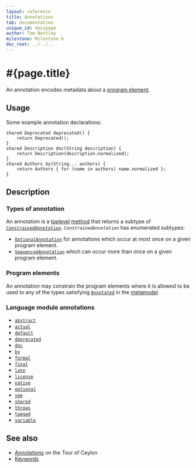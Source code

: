 ```yaml
---
layout: reference
title: Annotations
tab: documentation
unique_id: docspage
author: Tom Bentley
milestone: Milestone 6
doc_root: ../../..
---
```


# #{page.title}

An annotation encodes metadata about a [program element](#program_elements).

## Usage 

Some example annotation declarations:

<!-- check:none -->
    shared Deprecated deprecated() {
        return Deprecated();
    }
    shared Description doc(String description) {
        return Description(description.normalized);
    }
    shared Authors by(String... authors) {
        return Authors { for (name in authors) name.normalized };
    }

## Description

### Types of annotation

An annotation is a 
[toplevel](../type#top_level_declarations) 
[method](../method) 
that returns a subtype of 
[`ConstrainedAnnotation`](#{site.urls.apidoc_current}/metamodel/interface_ConstrainedAnnotation.html).
`ConstrainedAnnotation` has enumerated subtypes:

* [`OptionalAnnotation`](#{site.urls.apidoc_current}/metamodel/interface_OptionalAnnotation.html) 
  for annotations which occur at most once on a given program element.
* [`SequencedAnnotation`](#{site.urls.apidoc_current}/metamodel/interface_SequencedAnnotation.html)
  which can occur more than once on a given program element.

### Program elements

An annotation may constrain the program elements where it is allowed to 
be used to any of the types satisfying 
[`Annotated`](#{site.urls.apidoc_current}/metamodel/interface_Annotated.html) in the 
[metamodel](#{site.urls.apidoc_current}/metamodel).

### Language module annotations

* [`abstract`](#{site.urls.apidoc_current}/#abstract)
* [`actual`](#{site.urls.apidoc_current}/#actual)
* [`default`](#{site.urls.apidoc_current}/#default)
* [`deprecated`](#{site.urls.apidoc_current}/#deprecated)
* [`doc`](#{site.urls.apidoc_current}/#doc)
* [`by`](#{site.urls.apidoc_current}/#by)
* [`formal`](#{site.urls.apidoc_current}/#formal)
* [`final`](#{site.urls.apidoc_current}/#final)
* [`late`](#{site.urls.apidoc_current}/#late)
* [`license`](#{site.urls.apidoc_current}/#license)
* [`native`](#{site.urls.apidoc_current}/#native)
* [`optional`](#{site.urls.apidoc_current}/#optional)
* [`see`](#{site.urls.apidoc_current}/#see)
* [`shared`](#{site.urls.apidoc_current}/#shared)
* [`throws`](#{site.urls.apidoc_current}/#throws)
* [`tagged`](#{site.urls.apidoc_current}/#tagged)
* [`variable`](#{site.urls.apidoc_current}/#variable)

## See also

* [Annotations](../../../tour/annotations) on the Tour of Ceylon
* [Keywords](../keyword)

